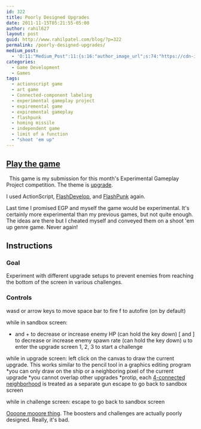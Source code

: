 ```yaml
---
id: 322
title: Poorly Designed Upgrades
date: 2011-11-15T05:21:55-05:00
author: rahil627
layout: post
guid: http://www.rahilpatel.com/blog/?p=322
permalink: /poorly-designed-upgrades/
medium_post:
  - 'O:11:"Medium_Post":11:{s:16:"author_image_url";s:74:"https://cdn-images-1.medium.com/fit/c/200/200/1*dmbNkD5D-u45r44go_cf0g.png";s:10:"author_url";s:28:"https://medium.com/@rahil627";s:11:"byline_name";N;s:12:"byline_email";N;s:10:"cross_link";s:2:"no";s:2:"id";s:12:"f47833bbea43";s:21:"follower_notification";s:3:"yes";s:7:"license";s:19:"all-rights-reserved";s:14:"publication_id";s:2:"-1";s:6:"status";s:6:"public";s:3:"url";s:66:"https://medium.com/@rahil627/poorly-designed-upgrades-f47833bbea43";}'
categories:
  - Game Development
  - Games
tags:
  - actionscript game
  - art game
  - Connected-component labeling
  - experimental gameplay project
  - expiremental game
  - expiremental gameplay
  - flashpunk
  - homing missile
  - independent game
  - limit of a function
  - "shoot 'em up"
---
```

<h2><a href="http://www.rahilpatel.com/poorly_designed_upgrades.html">Play the game</a></h2>
&nbsp;
This game is my submission for this month's Experimental Gameplay Project competition. The theme is <a href="http://experimentalgameplay.com/blog/2011/11/upgrade-in-november-2011/">upgrade</a>.

I used ActionScript, <a href="http://www.flashdevelop.org/wikidocs/index.php?title=Main_Page">FlashDevelop</a>, and <a title="FlashPunk" href="http://flashpunk.net/">FlashPunk</a> again.

Last time I promised EGP and myself the game would be experimental. It's certainly more experimental than my previous games, but not quite enough. The ideas are there but I cheated myself and conveyed them on a shoot 'em up genre game. Never again!

<h2>Instructions</h2>

<h3>Goal</h3>
Experiment with different upgrade setups to prevent enemies from reaching the bottom of the screen in various challenges.

<h3>Controls</h3>
wasd or arrow keys to move
space bar to fire
f to autofire (on by default)

while in sandbox screen:
- and + to decrease or increase enemy HP (can hold the key down)
[ and ] to decrease or increase enemy spawn rate (can hold the key down)
u to enter the upgrade screen
1, 2, 3 to start a challenge

while in upgrade screen:
left click on the canvas to draw the current upgrade. This works similar to the pencil tool in a graphics editing program
*you can only draw on the ship or a neighboring pixel of the current upgrade
*you cannot overlap other upgrades
*protip, each <a href="http://en.wikipedia.org/wiki/Von_Neumann_neighborhood">4-connected neighborhood</a> is treated as a separate gun
escape to go back to sandbox screen

while in challenge screen:
escape to go back to sandbox screen

<a href="http://www.youtube.com/watch?v=AcmpjIfb0OQ">Oooone mooore thing</a>. The boosters and challenges are actually poorly designed. Really, it's bad.